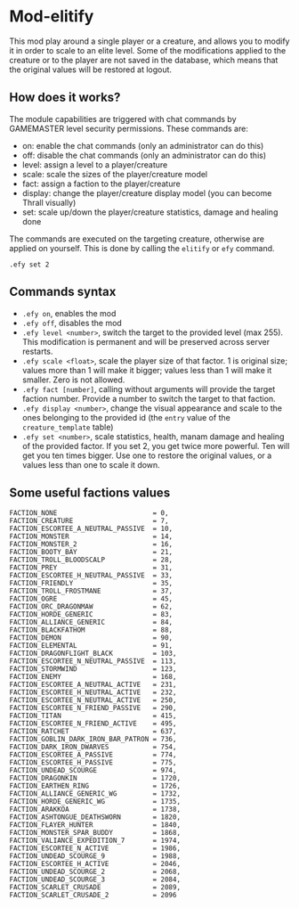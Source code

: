 # Mod-elitify

This mod play around a single player or a creature, and allows you to modify it in order to scale to an elite level. Some of the modifications applied to the creature or to the player are not saved in the database, which means that the original values will be restored at logout.

## How does it works?

The module capabilities are triggered with chat commands by GAMEMASTER level security permissions. These commands are:

- on: enable the chat commands (only an administrator can do this)
- off: disable the chat commands (only an administrator can do this)
- level: assign a level to a player/creature
- scale: scale the sizes of the player/creature model
- fact: assign a faction to the player/creature
- display: change the player/creature display model (you can become Thrall visually)
- set: scale up/down the player/creature statistics, damage and healing done

The commands are executed on the targeting creature, otherwise are applied on yourself. This is done by calling the `elitify` or `efy` command.

```
.efy set 2
```

## Commands syntax

- `.efy on`, enables the mod
- `.efy off`, disables the mod
- `.efy level <number>`, switch the target to the provided level (max 255). This modification is permanent and will be preserved across server restarts.
- `.efy scale <float>`, scale the player size of that factor. 1 is original size; values more than 1 will make it bigger; values less than 1 will make it smaller. Zero is not allowed.
- `.efy fact [number]`, calling without arguments will provide the target faction number. Provide a number to switch the target to that faction.
- `.efy display <number>`, change the visual appearance and scale to the ones belonging to the provided id (the `entry` value of the `creature_template` table)
- `.efy set <number>`, scale statistics, health, manam damage and healing of the provided factor. If you set 2, you get twice more powerful. Ten will get you ten times bigger. Use one to restore the original values, or a values less than one to scale it down.

## Some useful factions values

```
FACTION_NONE                        = 0,
FACTION_CREATURE                    = 7,
FACTION_ESCORTEE_A_NEUTRAL_PASSIVE  = 10,
FACTION_MONSTER                     = 14,
FACTION_MONSTER_2                   = 16,
FACTION_BOOTY_BAY                   = 21,
FACTION_TROLL_BLOODSCALP            = 28,
FACTION_PREY                        = 31,
FACTION_ESCORTEE_H_NEUTRAL_PASSIVE  = 33,
FACTION_FRIENDLY                    = 35,
FACTION_TROLL_FROSTMANE             = 37,
FACTION_OGRE                        = 45,
FACTION_ORC_DRAGONMAW               = 62,
FACTION_HORDE_GENERIC               = 83,
FACTION_ALLIANCE_GENERIC            = 84,
FACTION_BLACKFATHOM                 = 88,
FACTION_DEMON                       = 90,
FACTION_ELEMENTAL                   = 91,
FACTION_DRAGONFLIGHT_BLACK          = 103,
FACTION_ESCORTEE_N_NEUTRAL_PASSIVE  = 113,
FACTION_STORMWIND                   = 123,
FACTION_ENEMY                       = 168,
FACTION_ESCORTEE_A_NEUTRAL_ACTIVE   = 231,
FACTION_ESCORTEE_H_NEUTRAL_ACTIVE   = 232,
FACTION_ESCORTEE_N_NEUTRAL_ACTIVE   = 250,
FACTION_ESCORTEE_N_FRIEND_PASSIVE   = 290,
FACTION_TITAN                       = 415,
FACTION_ESCORTEE_N_FRIEND_ACTIVE    = 495,
FACTION_RATCHET                     = 637,
FACTION_GOBLIN_DARK_IRON_BAR_PATRON = 736,
FACTION_DARK_IRON_DWARVES           = 754,
FACTION_ESCORTEE_A_PASSIVE          = 774,
FACTION_ESCORTEE_H_PASSIVE          = 775,
FACTION_UNDEAD_SCOURGE              = 974,
FACTION_DRAGONKIN                   = 1720,
FACTION_EARTHEN_RING                = 1726,
FACTION_ALLIANCE_GENERIC_WG         = 1732,
FACTION_HORDE_GENERIC_WG            = 1735,
FACTION_ARAKKOA                     = 1738,
FACTION_ASHTONGUE_DEATHSWORN        = 1820,
FACTION_FLAYER_HUNTER               = 1840,
FACTION_MONSTER_SPAR_BUDDY          = 1868,
FACTION_VALIANCE_EXPEDITION_7       = 1974,
FACTION_ESCORTEE_N_ACTIVE           = 1986,
FACTION_UNDEAD_SCOURGE_9            = 1988,
FACTION_ESCORTEE_H_ACTIVE           = 2046,
FACTION_UNDEAD_SCOURGE_2            = 2068,
FACTION_UNDEAD_SCOURGE_3            = 2084,
FACTION_SCARLET_CRUSADE             = 2089,
FACTION_SCARLET_CRUSADE_2           = 2096
```
